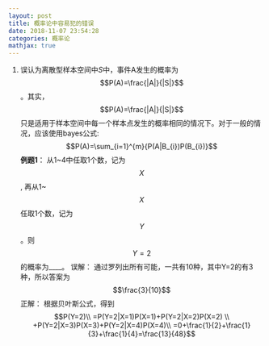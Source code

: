 ```yaml
---
layout: post
title: 概率论中容易犯的错误
date: 2018-11-07 23:54:28
categories: 概率论
mathjax: true
---
```

1. 误认为离散型样本空间中$S$中，事件A发生的概率为$$P(A)=\frac{|A|}{|S|}$$。其实，$$P(A)=\frac{|A|}{|S|}$$只是适用于样本空间中每一个样本点发生的概率相同的情况下。对于一般的情况，应该使用bayes公式:$$P(A)=\sum_{i=1}^{m}{P(A|B_{i})P(B_{i})}$$
**例题1**： 从1~4中任取1个数，记为$$X$$, 再从1~$$X$$任取1个数，记为$$Y$$。则$$Y=2$$的概率为____。
误解： 通过罗列出所有可能，一共有10种，其中Y=2的有3种，所以答案为$$\frac{3}{10}$$
正解： 根据贝叶斯公式，得到
$$P(Y=2)\\
=P(Y=2|X=1)P(X=1)+P(Y=2|X=2)P(X=2) \\
+P(Y=2|X=3)P(X=3)+P(Y=2|X=4)P(X=4)\\
=0+\frac{1}{2}+\frac{1}{3}+\frac{1}{4}=\frac{13}{48}$$